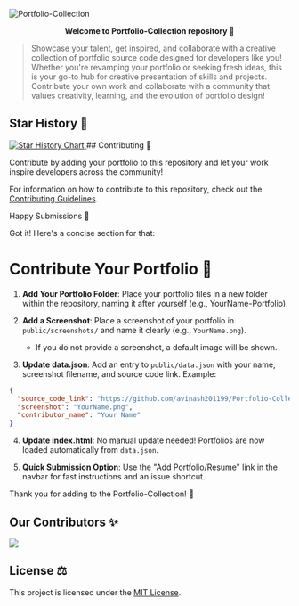 ![Portfolio-Collection](https://socialify.git.ci/avinash201199/Portfolio-Collection/image?font=Jost&forks=1&issues=1&name=1&owner=1&stargazers=1&theme=Auto)
<div align="center">
<strong>Welcome to Portfolio-Collection repository 🚀</strong>
</div>

>Showcase your talent, get inspired, and collaborate with a creative collection of portfolio source code designed for developers like you!
Whether you're revamping your portfolio or seeking fresh ideas, this is your go-to hub for creative presentation of skills and projects. Contribute your own work and collaborate with a community that values creativity, learning, and the evolution of portfolio design!
## Star History 🌟
<a href="https://star-history.com/#avinash201199/Portfolio-Collection&Date">
 <picture>
   <source media="(prefers-color-scheme: dark)" srcset="https://api.star-history.com/svg?repos=avinash201199/Portfolio-Collection&type=Date&theme=dark" />
   <source media="(prefers-color-scheme: light)" srcset="https://api.star-history.com/svg?repos=avinash201199/Portfolio-Collection&type=Date" />
   <img alt="Star History Chart" src="https://api.star-history.com/svg?repos=avinash201199/Portfolio-Collection&type=Date" />
 </picture>
</a>
## Contributing 🤝

Contribute by adding your portfolio to this repository and let your work inspire developers across the community!

For information on how to contribute to this repository, check out the [Contributing Guidelines](CONTRIBUTING.md).

Happy Submissions 🙂

Got it! Here's a concise section for that:

# Contribute Your Portfolio 🌟

1. **Add Your Portfolio Folder**: Place your portfolio files in a new folder within the repository, naming it after yourself (e.g., YourName-Portfolio).

2. **Add a Screenshot**: Place a screenshot of your portfolio in `public/screenshots/` and name it clearly (e.g., `YourName.png`).
   - If you do not provide a screenshot, a default image will be shown.

3. **Update data.json**: Add an entry to `public/data.json` with your name, screenshot filename, and source code link. Example:
```json
{
  "source_code_link": "https://github.com/avinash201199/Portfolio-Collection/tree/main/YourName-Portfolio",
  "screenshot": "YourName.png",
  "contributor_name": "Your Name"
}
```

4. **Update index.html**: No manual update needed! Portfolios are now loaded automatically from `data.json`.

5. **Quick Submission Option**: Use the "Add Portfolio/Resume" link in the navbar for fast instructions and an issue shortcut.

Thank you for adding to the Portfolio-Collection! 🎉

## Our Contributors ✨

<a href="https://github.com/avinash201199/Portfolio-Collection/graphs/contributors">
  <img src="https://contrib.rocks/image?repo=avinash201199/Portfolio-Collection&max=100" />
</a>

## License ⚖

This project is licensed under the [MIT License](LICENSE).
